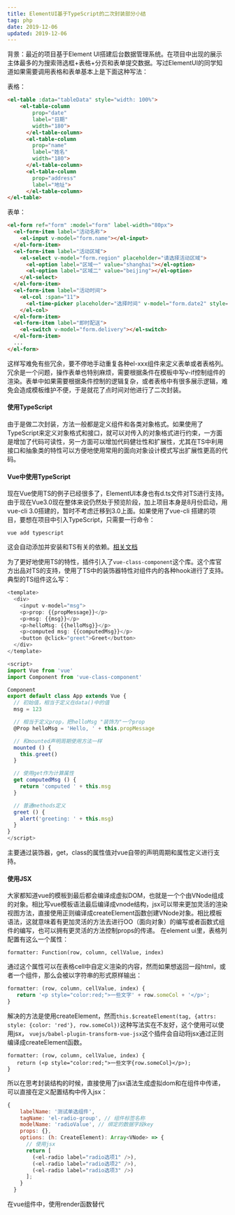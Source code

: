 ```yaml
---
title: ElementUI基于TypeScript的二次封装部分小结
tag: php
date: 2019-12-06
updated: 2019-12-06
---
```


背景：最近的项目基于Element UI搭建后台数据管理系统。在项目中出现的展示主体最多的为搜索筛选框+表格+分页和表单提交数据。写过ElementUI的同学知道如果需要调用表格和表单基本上是下面这种写法：

表格：
```html
<el-table :data="tableData" style="width: 100%">
	<el-table-column
        prop="date"
        label="日期"
        width="180">
      </el-table-column>
      <el-table-column
        prop="name"
        label="姓名"
        width="180">
      </el-table-column>
      <el-table-column
        prop="address"
        label="地址">
      </el-table-column>
</el-table>
```
表单：
```html
<el-form ref="form" :model="form" label-width="80px">
  <el-form-item label="活动名称">
    <el-input v-model="form.name"></el-input>
  </el-form-item>
  <el-form-item label="活动区域">
    <el-select v-model="form.region" placeholder="请选择活动区域">
      <el-option label="区域一" value="shanghai"></el-option>
      <el-option label="区域二" value="beijing"></el-option>
    </el-select>
  </el-form-item>
  <el-form-item label="活动时间">
    <el-col :span="11">
      <el-time-picker placeholder="选择时间" v-model="form.date2" style="width: 100%;"></el-time-picker>
    </el-col>
  </el-form-item>
  <el-form-item label="即时配送">
    <el-switch v-model="form.delivery"></el-switch>
  </el-form-item>
  ...
</el-form>
```
这样写难免有些冗余，要不停地手动重复各种el-xxx组件来定义表单或者表格列。冗余是一个问题，操作表单也特别麻烦，需要根据条件在模板中写v-if控制组件的渲染。表单中如果需要根据条件控制的逻辑复杂，或者表格中有很多展示逻辑，难免会造成模板维护不便，于是就花了点时间对他进行了二次封装。

#### 使用TypeScript
由于是做二次封装，方法一般都是定义组件和各类对象格式。如果使用了TypeScript来定义对象格式和接口，就可以对传入的对象格式进行约束，一方面是增加了代码可读性，另一方面可以增加代码健壮性和扩展性，尤其在TS中利用接口和抽象类的特性可以方便地使用常用的面向对象设计模式写出扩展性更高的代码。

<!-- more -->

#### Vue中使用TypeScript
现在Vue使用TS的例子已经很多了，ElementUI本身也有d.ts文件对TS进行支持。由于现在Vue3.0现在整体来说仍然处于预览阶段，加上项目本身是8月份启动，用vue-cli 3.0搭建的，暂时不考虑迁移到3.0上面。如果使用了vue-cli 搭建的项目，要想在项目中引入TypeScript，只需要一行命令：
```
vue add typescript
```
这会自动添加并安装和TS有关的依赖。[相关文档](https://github.com/vuejs/vue-cli/tree/dev/packages/%40vue/cli-plugin-typescript)

为了更好地使用TS的特性，插件引入了`vue-class-component`这个库。这个库官方出品对TS的支持，使用了TS中的装饰器特性对组件内的各种hook进行了支持。典型的TS组件这么写：
```javascript
<template>
  <div>
    <input v-model="msg">
    <p>prop: {{propMessage}}</p>
    <p>msg: {{msg}}</p>
    <p>helloMsg: {{helloMsg}}</p>
    <p>computed msg: {{computedMsg}}</p>
    <button @click="greet">Greet</button>
  </div>
</template>

<script>
import Vue from 'vue'
import Component from 'vue-class-component'

Component
export default class App extends Vue {
  // 初始值，相当于定义在data()中的值
  msg = 123

  // 相当于定义prop，把helloMsg "装饰为"一个prop 
  @Prop helloMsg = 'Hello, ' + this.propMessage

  // 和mounted声明周期使用方法一样
  mounted () {
    this.greet()
  }

  // 使用get作为计算属性
  get computedMsg () {
    return 'computed ' + this.msg
  }

  // 普通methods定义
  greet () {
    alert('greeting: ' + this.msg)
  }
}
</script>
```
主要通过装饰器，get，class的属性值对vue自带的声明周期和属性定义进行支持。

#### 使用JSX
大家都知道vue的模板到最后都会编译成虚拟DOM，也就是一个个由VNode组成的对象。相比写vue模板语法最后编译成vnode结构，jsx可以带来更加灵活的渲染视图方法，直接使用正则编译成createElement函数创建VNode对象。相比模板语法，这就意味着有更加灵活的方法去进行OO（面向对象）的编写或者函数式组件的编写，也可以拥有更灵活的方法控制props的传递。
在element ui里，表格列配置有这么一个属性：
```
formatter: Function(row, column, cellValue, index)
```
通过这个属性可以在表格cell中自定义渲染的内容，然而如果想返回一段html，或者一个组件，那么会被以字符串的形式原样输出：
```javascript
formatter: (row, column, cellValue, index) {
   return '<p style="color:red;">一些文字' + row.someCol + '</p>';
}
```
解决的方法是使用createElement，然而`this.$createElement(tag, {attrs: style: {color: 'red'}, row.someCol})`这种写法实在不友好，这个使用可以使用jsx， `vuejs/babel-plugin-transform-vue-jsx`这个插件会自动将jsx通过正则编译成createElement函数。
```
formatter: (row, column, cellValue, index) {
   return (<p style="color:red;">一些文字{row.someCol}</p>);
}
```
所以在思考封装结构的时候，直接使用了jsx语法生成虚拟dom和在组件中传递，可以直接在定义配置结构中传入jsx：

```javascript
{
    labelName: '测试单选组件',
    tagName: 'el-radio-group', // 组件标签名称
    modelName: 'radioValue', // 绑定的数据字段key
    props: {},
    options: (h: CreateElement): Array<VNode> => {
      // 使用jsx
      return [
        (<el-radio label="radio选项1" />),
        (<el-radio label="radio选项2" />),
        (<el-radio label="radio选项3" />)
      ];
    }
  }
```
在vue组件中，使用render函数替代<template>标签：
```javascript
render(h: CreateElement) {
	return (<my-comp someProp= onClick={this.myMethod} />)
}
```
注意在ts中写jsx文件名要保存为tsx。
相比react，由于vue2.x版本源码中很多地方使用了动态构建对象的方式，相对于react，缺少对prop的类型检测支持，暂时没有办法像react那样组件有类型提示和检测报错。同时还有一些坑，由于vue的createElement函数不像react所有的props都是顶级属性，vue的createElement为props区分了`on attrs props`三个类型，分别对应事件，dom属性，和组件动态属性props。直接在jsx上面写属性，babel插件会通过正则进行分类，然而这个分类有时候会出问题，说一个实际碰到的问题：

```javascript
<el-form ref="dy_form" model={this.localModel} rules={this.formRules}>
	...          
</el-form>
```

运行的时候，发现model对应的对象并没有传进el-form当中，在vue调试工具中发现model里面被分到了attrs属性中去了。最后定义了一个对象：

```javascript
const dynamicProps = {
   props: {
     rules: this.formRules,
     model: this.localModel
   }
};
return (
<el-form ref="dy_form" {...dynamicProps}>
	...          
</el-form>
);
```
显示手动进行分类。相比react来说的确不是很优雅。
如果组件里定义事件最好不要以on开头，如果组件里定义了自定义事件onChange，写jsx的时候得这么写：

```html
<my-comp onOnChange={this.someMetod} />
```
要写两次on，一次小写一次大写，因为正则匹配把on开头的名称把小写开头on去掉，并且将剩余的名称转为小驼峰在放进on对象里面。为了避免这种奇怪的写法定义事件的时候不要以on开头。

踩坑的时候参考了[在Vue中使用JSX的正确姿势](https://zhuanlan.zhihu.com/p/37920151)。

todo未完待续..

后记：

这个库在项目里主要还是利用`class`来实现方法的封装，实际上后期使用碰到很多问题，主要有：

* 表单联动支持不够友好
* 在输入事件上无法灵活处理
* 没有利用好TS的类型推导，很多地方不能自动跳出类型和不全
* 表单组件过于配置化，有时候表单写模板更加符合直觉（当然配置文件更有利于做配置变换）
* 设计略显冗余，用了函数方法去更新状态而不是用函数（当时同时在研究flutter的设计影响了，实际上vue就应该直接操作数据，对其他同事来讲这样更利于理解）

这个库在后期重新用`Composition Api`重新进行了设计，可参考https://blog.marisa6.cn/2020/07/16/Vue%20Composition%20Api%E5%B0%8F%E7%BB%93/ ，虽然这个坑还没填完（ElementUI不再维护了，想把这一套api从ElementUI中脱离出来）
